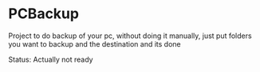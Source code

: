 # PCBackup
Project to do backup of your pc, without doing it manually, just put folders you want to backup and the destination and its done

Status: Actually not ready
